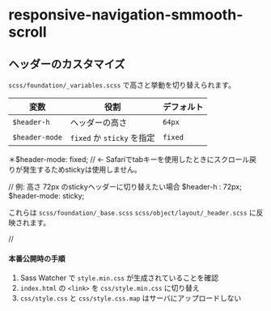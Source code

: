 # responsive-navigation-smmooth-scroll

## ヘッダーのカスタマイズ

`scss/foundation/_variables.scss` で高さと挙動を切り替えられます。

| 変数            | 役割                      | デフォルト  |
|----------------|---------------------------|-----------|
| `$header-h`    | ヘッダーの高さ              | `64px`    |
| `$header-mode` | `fixed` か `sticky` を指定 | `fixed`   |

＊$header-mode: fixed; // ← Safariでtabキーを使用したときにスクロール戻りが発生するためstickyは使用しません。

// 例: 高さ 72px のstickyヘッダーに切り替えたい場合
$header-h   : 72px;
$header-mode: sticky;

これらは
`scss/foundation/_base.scss`
`scss/object/layout/_header.scss`
に反映されます。

//


#### 本番公開時の手順
1. Sass Watcher で `style.min.css` が生成されていることを確認  
2. `index.html` の `<link>` を `css/style.min.css` に切り替え  
3. `css/style.css` と `css/style.css.map` はサーバにアップロードしない
